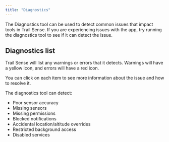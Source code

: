 ```yaml
---
title: "Diagnostics"
---
```


The Diagnostics tool can be used to detect common issues that impact tools in Trail Sense. If you are experiencing issues with the app, try running the diagnostics tool to see if it can detect the issue.

## Diagnostics list
Trail Sense will list any warnings or errors that it detects. Warnings will have a yellow icon, and errors will have a red icon.

You can click on each item to see more information about the issue and how to resolve it.

The diagnostics tool can detect:

- Poor sensor accuracy
- Missing sensors
- Missing permissions
- Blocked notifications
- Accidental location/altitude overrides
- Restricted background access
- Disabled services
